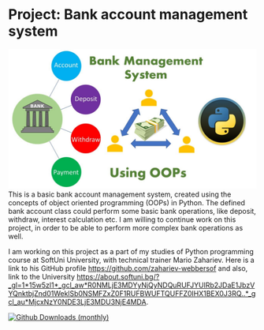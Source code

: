 # Project: Bank account management system
 ![Image Alt text](/image.jpg "Image")
This is a basic bank account management system, created using the concepts of object oriented programming (OOPs) in Python. The defined bank account class could perform some basic bank operations, like deposit, withdraw, interest calculation etc. I am willing to continue work on this project, in order to be able to perform more complex bank operations as well.

I am working on this project as a part of my studies of Python programming course at SoftUni University, with technical trainer Mario Zahariev. Here is a link to his GitHub profile https://github.com/zahariev-webbersof and also, link to the University https://about.softuni.bg/?_gl=1*15w5zl1*_gcl_aw*R0NMLjE3MDYyNjQyNDQuRUFJYUlRb2JDaE1JbzVYQnktbjZnd01WeklSb0NSMFZxZ0F1RUFBWUFTQUFFZ0lHX1BEX0J3RQ..*_gcl_au*MjcxNzY0NDE3LjE3MDU3NjE4MDA.










[![Github Downloads (monthly)](https://img.shields.io/github/downloads/kotlin-graphics/kotlin-unsigned/latest/total.svg)]()
